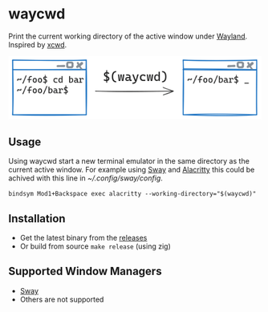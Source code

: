 # waycwd

Print the current working directory of the active window under
[Wayland](https://wayland.freedesktop.org/). Inspired by
[xcwd](https://github.com/schischi/xcwd).

![Usage visulization of waycwd](/assets/waycwd.gif)

## Usage

Using waycwd start a new terminal emulator in the same directory as the current
active window. For example using [Sway](https://swaywm.org/) and
[Alacritty](https://alacritty.org/) this could be achived with this line in
*~/.config/sway/config*.
```sway
bindsym Mod1+Backspace exec alacritty --working-directory="$(waycwd)"
```

## Installation

- Get the latest binary from the [releases](https://github.com/fthoma/waycwd/releases/latest)
- Or build from source ```make release``` (using zig)

## Supported Window Managers

- [Sway](https://swaywm.org/)
- Others are not supported
